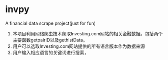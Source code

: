 # invpy
A financial data scrape project(just for fun)
1. 本项目利用网络爬虫技术爬取Investing.com网站的相关金融数据。包括两个主要函数getpairID以及gethistData。
2. 用户可以选取Investing.com网站提供的所有语言版本作为数据来源
3. 用户输入相应语言的关键词进行搜索，

